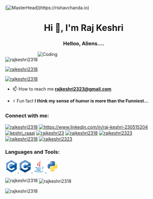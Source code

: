 [![MasterHead](https://1.bp.blogspot.com/-7A4WynwLsM...)](https://rishavchanda.io)
<h1 align="center">Hi 👋, I'm Raj Keshri</h1>
<h3 align="center">Helloo, Aliens....</h3>
<img align="right" alt="Coding" width="400" src="https://camo.githubusercontent.com/cae12fddd9d6982901d82580bdf321d81fb299141098ca1c2d4891870827bf17/68747470733a2f2f6d69726f2e6d656469756d2e636f6d2f6d61782f313336302f302a37513379765349765f7430696f4a2d5a2e676966">

<p align="left"> <img src="https://komarev.com/ghpvc/?username=rajkeshri2318&label=Profile%20views&color=0e75b6&style=flat" alt="rajkeshri2318" /> </p>

<p align="left"> <a href="https://github.com/ryo-ma/github-profile-trophy"><img src="https://github-profile-trophy.vercel.app/?username=rajkeshri2318" alt="rajkeshri2318" /></a> </p>

<p align="left"> <a href="https://twitter.com/rajkeshri2318" target="blank"><img src="https://img.shields.io/twitter/follow/rajkeshri2318?logo=twitter&style=for-the-badge" alt="rajkeshri2318" /></a> </p>

- 📫 How to reach me **rajkeshri2323@gmail.com**

- ⚡ Fun fact **I think my sense of humor is more than the Funniest...**

<h3 align="left">Connect with me:</h3>
<p align="left">
<a href="https://twitter.com/rajkeshri2318" target="blank"><img align="center" src="https://raw.githubusercontent.com/rahuldkjain/github-profile-readme-generator/master/src/images/icons/Social/twitter.svg" alt="rajkeshri2318" height="30" width="40" /></a>
<a href="https://linkedin.com/in/https://www.linkedin.com/in/raj-keshri-230515204" target="blank"><img align="center" src="https://raw.githubusercontent.com/rahuldkjain/github-profile-readme-generator/master/src/images/icons/Social/linked-in-alt.svg" alt="https://www.linkedin.com/in/raj-keshri-230515204" height="30" width="40" /></a>
<a href="https://instagram.com/keshri_raaaj" target="blank"><img align="center" src="https://raw.githubusercontent.com/rahuldkjain/github-profile-readme-generator/master/src/images/icons/Social/instagram.svg" alt="keshri_raaaj" height="30" width="40" /></a>
<a href="https://www.codechef.com/users/rajkeshri23" target="blank"><img align="center" src="https://cdn.jsdelivr.net/npm/simple-icons@3.1.0/icons/codechef.svg" alt="rajkeshri23" height="30" width="40" /></a>
<a href="https://www.hackerrank.com/rajkeshri2318" target="blank"><img align="center" src="https://raw.githubusercontent.com/rahuldkjain/github-profile-readme-generator/master/src/images/icons/Social/hackerrank.svg" alt="rajkeshri2318" height="30" width="40" /></a>
<a href="https://codeforces.com/profile/rajkeshri2323" target="blank"><img align="center" src="https://raw.githubusercontent.com/rahuldkjain/github-profile-readme-generator/master/src/images/icons/Social/codeforces.svg" alt="rajkeshri2323" height="30" width="40" /></a>
<a href="https://www.leetcode.com/rajkeshri2318" target="blank"><img align="center" src="https://raw.githubusercontent.com/rahuldkjain/github-profile-readme-generator/master/src/images/icons/Social/leet-code.svg" alt="rajkeshri2318" height="30" width="40" /></a>
<a href="https://auth.geeksforgeeks.org/user/rajkeshri2323" target="blank"><img align="center" src="https://raw.githubusercontent.com/rahuldkjain/github-profile-readme-generator/master/src/images/icons/Social/geeks-for-geeks.svg" alt="rajkeshri2323" height="30" width="40" /></a>
</p>

<h3 align="left">Languages and Tools:</h3>
<p align="left"> <a href="https://www.cprogramming.com/" target="_blank" rel="noreferrer"> <img src="https://raw.githubusercontent.com/devicons/devicon/master/icons/c/c-original.svg" alt="c" width="40" height="40"/> </a> <a href="https://www.w3schools.com/cpp/" target="_blank" rel="noreferrer"> <img src="https://raw.githubusercontent.com/devicons/devicon/master/icons/cplusplus/cplusplus-original.svg" alt="cplusplus" width="40" height="40"/> </a> <a href="https://www.java.com" target="_blank" rel="noreferrer"> <img src="https://raw.githubusercontent.com/devicons/devicon/master/icons/java/java-original.svg" alt="java" width="40" height="40"/> </a> <a href="https://www.python.org" target="_blank" rel="noreferrer"> <img src="https://raw.githubusercontent.com/devicons/devicon/master/icons/python/python-original.svg" alt="python" width="40" height="40"/> </a> </p>

<p><img align="left" src="https://github-readme-stats.vercel.app/api/top-langs?username=rajkeshri2318&show_icons=true&locale=en&layout=compact" alt="rajkeshri2318" /></p>

<p>&nbsp;<img align="center" src="https://github-readme-stats.vercel.app/api?username=rajkeshri2318&show_icons=true&locale=en" alt="rajkeshri2318" /></p>

<p><img align="center" src="https://github-readme-streak-stats.herokuapp.com/?user=rajkeshri2318&" alt="rajkeshri2318" /></p>
